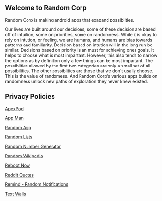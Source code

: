 ## Welcome to Random Corp

Random Corp is making android apps that exapand possiblities.

Our lives are built around our decisions, some of these decision are based off of intuition, some on priorities, some on randomness. While it is okay to rely on intution, or feeling, we are humans, and humans are bias towards patterns and familiarity. Decision based on intution will in the long run be similar. Decisions based on priority is an must for achieving ones goals. It helps to choose what is most impartant. However, this also tends to narrow the options as by definition only a few things can be most impartant. The possiblities allowed by the first two categories are only a small set of all possibilities. The other possiblities are those that we don't usally choose. This is the value of randomess. And Random Corp's various apps builds on randomness unlock new paths of exploration they never knew existed. 


## Privacy Policies

[ApexPod](apexPod)

[App Man](app-man)

[Random App](randomapp)

[Random Lists](random-lists)

[Random Number Generator](random-number-generator)

[Random Wikipedia](random-wikipedia) 

[Reboot Now](reboot-now)

[Reddit Quotes](reddit-quotes)

[Remind - Random Notifications](random-notifications)

[Text Walls](text-walls)

